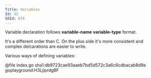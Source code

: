 ```yaml
---
Title: Variables
Id: 32
SOId: 674
---
```


Variable declaration follows **variable-name** **variable-type** format.

It's a different order than C. On the plus side it's more consistent and complex delcarations are easier to write.

Various ways of defining variables:

@file index.go sha1:db9723cae93aaeb7bd5d572c3a6c6cdbacab8d9e goplayground:H3LjiprdgBF
